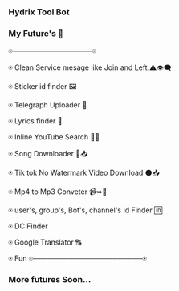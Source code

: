 ### Hydrix Tool Bot 

### My Future's 🌟
⍟────────────────⍟

⍟ Clean Service mesage like Join and Left.⚠️👁️‍🗨️

⍟ Sticker id finder 🖼️

⍟ Telegraph Uploader 📜

⍟ Lyrics finder 🎼

⍟ Inline YouTube Search 🔴🔎

⍟ Song Downloader 🎵📥

⍟ Tik tok No Watermark Video Download ⚫📥

⍟ Mp4 to Mp3 Conveter 📹➥🎵

⍟ user's, group's, Bot's, channel's Id Finder 🆔

⍟ DC Finder 

⍟ Google Translator 🔠

⍟ Fun
⍟──────────────────────⍟

### More futures Soon...
